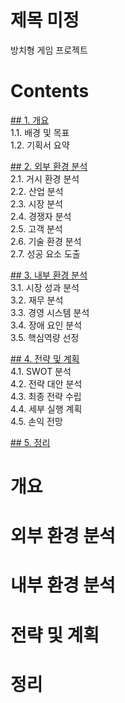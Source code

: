 # 제목 미정
방치형 게임 프로젝트

# Contents
[## 1. 개요](#개요)          
1.1. 배경 및 목표           
1.2. 기획서 요약                 

[## 2. 외부 환경 분석](#외부_환경_분석)              
2.1. 거시 환경 분석              
2.2. 산업 분석            
2.3. 시장 분석               
2.4. 경쟁자 분석             
2.5. 고객 분석            
2.6. 기술 환경 분석                
2.7. 성공 요소 도출                 

[## 3. 내부 환경 분석](#내부_환경_분석)             
3.1. 시장 성과 분석            
3.2. 재무 분석       
3.3. 경영 시스템 분석       
3.4. 장애 요인 분석               
3.5. 핵심역량 선정                 

[## 4. 전략 및 계획](#전략_및_계획)               
4.1. SWOT 분석             
4.2. 전략 대안 분석                            
4.3. 최종 전략 수립      
4.4. 세부 실행 계획               
4.5. 손익 전망               

[## 5. 정리](#정리)              

# 개요

# 외부 환경 분석

# 내부 환경 분석

# 전략 및 계획

# 정리

